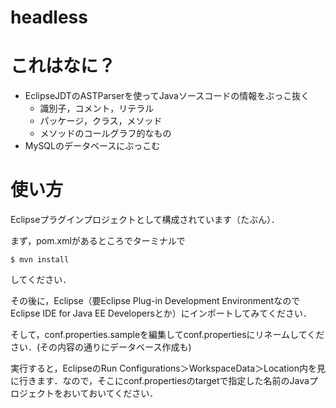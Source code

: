 headless
========

# これはなに？
* EclipseJDTのASTParserを使ってJavaソースコードの情報をぶっこ抜く
    * 識別子，コメント，リテラル
    * パッケージ，クラス，メソッド
    * メソッドのコールグラフ的なもの
* MySQLのデータベースにぶっこむ

# 使い方
Eclipseプラグインプロジェクトとして構成されています（たぶん）．

まず，pom.xmlがあるところでターミナルで

    $ mvn install

してください．

その後に，Eclipse（要Eclipse Plug-in Development EnvironmentなのでEclipse IDE for Java EE Developersとか）にインポートしてみてください．

そして，conf.properties.sampleを編集してconf.propertiesにリネームしてください．(その内容の通りにデータベース作成も)

実行すると，EclipseのRun Configurations＞WorkspaceData＞Location内を見に行きます．なので，そこにconf.propertiesのtargetで指定した名前のJavaプロジェクトをおいておいてください．
